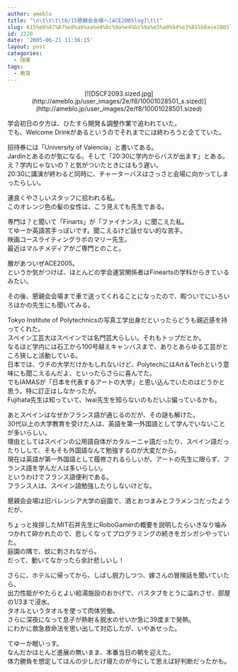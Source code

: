 ```yaml
---
author: ameblo
title: "\n\t\t\t\t6/15懇親会会場へ[ACE2005log]\t\t"
slug: 615%e6%87%87%e8%a6%aa%e4%bc%9a%e4%bc%9a%e5%a0%b4%e3%81%b8ace2005log
id: 2220
date: '2005-06-21 11:36:15'
layout: post
categories:
  - 随筆
tags:
  - 教育
---
```


<div align="center">[![DSCF2093.sized.jpg](http://ameblo.jp/user_images/2e/f8/10001028501_s.sized)](http://ameblo.jp/user_images/2e/f8/10001028501.sized)</div>

学会初日の夕方は、ひたすら開発＆調整作業で追われていた。  
でも、Welcome Drinkがあるというのでそれまでには終わろうと企てていた。  

招待券には「University of Valencia」と書いてある。  
Jardinとあるのが気になる。そして「20:30に学内からバスが出ます」とある。  
え？学内じゃないの？と気がついたときにはもう遅い。  
20:30に講演が終わると同時に、チャーターバスはさっさと会場に向かってしまったらしい。  

運良くやさしいスタッフに拾われる私。  
このオレンジ色の髪の女性は、こう見えても先生である。  

専門は？と聞いて「Finarts」が「ファイナンス」に聞こえた私。  
てゆーか英語苦手っぽいです。聞こえるけど話せない的な苦手。  
映画コースライティングラボのマリー先生。  
最近はマルチメディアがご専門とのこと。  

層があついぜACE2005。  
というか気がつけば、ほとんどの学会運営関係者はFineartsの学科からきているみたい。  

その後、懇親会会場まで車で送ってくれることになったので、暇ついでにいろいろほかの先生にも聞いてみる。  

Tokyo Institute of Polytechnicsの写真工学出身だといったらどうも親近感を持ってくれた。  
スペイン工芸大はスペインでは名門芸大らしい。それもトップだとか。  
なるほど学内には石工から100号越えキャンバスまで、ありとあらゆる工芸がところ狭しと活動している。  
日本では、ウチの大学だけかもしれないけど、PolytechにはArt＆Techという意味にも聞こえるんだよ、といったらさらに喜んでた。  
でもIAMASが「日本を代表するアートの大学」と思い込んでいたのはどうかと思う。特に訂正はしなかったが。  
Fujihata先生は知っていて、Iwai先生を知らないのもだいぶ偏っているかも。  

あとスペインはなぜかフランス語が通じるのだが、その謎も解けた。  
30代以上の大学教育を受けた人は、英語を第一外国語として学んでいないことが多いらしい。  
理由としてはスペインの公用語自体がカタルーニャ語だったり、スペイン語だったりしして、そもそも外国語なんて勉強するのが大変だから。  
現在は英語が第一外国語として履修されるらしいが、アートの先生に限らず、フランス語を学んだ人は多いらしい。  
というわけでフランス語便利である。  
フランス人は、スペイン語勉強したりしないけどな。  

懇親会会場は旧バレンシア大学の庭園で、酒とおつまみとフラメンコだったようだが、  

ちょっと挨拶したMIT石井先生にRoboGamerの概要を説明したらいきなり噛みつかれて砕かれたので、悲しくなってプログラミングの続きをガシガシやっていた。  
庭園の隅で、蚊に刺されながら。  
だって、動いてなかったら余計悲しいし！  

さらに、ホテルに帰ってから、しばし脱力しつつ、嫁さんの冒険話を聞いていたら、  
出力性能がやたらとよい給湯施設のおかげで、バスタブをとうに溢れさせ、部屋の1/3まで浸水。  
タオルというタオルを使って肉体労働。  
さらに深夜になって息子が熱射＆脱水のせいか急に39度まで発熱。  
にわかに救急救命法を思い出して対応したが、いやあせった。  

てゆーか眠いっす。  
なんだかほとんど進展の無いまま、本番当日の朝を迎えた。  
体力勝負を想定してほんの少しだけ寝たのが今にして思えば好判断だったかも。